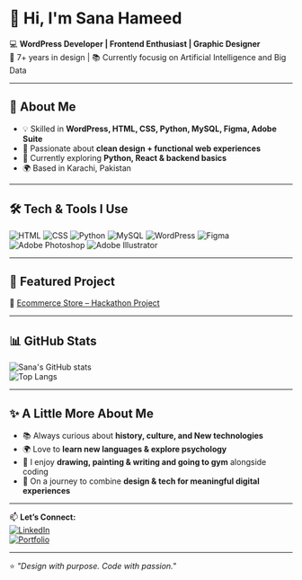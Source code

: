 # 👋 Hi, I'm Sana Hameed  

💻 **WordPress Developer | Frontend Enthusiast | Graphic Designer**  
🎨 7+ years in design | 📚 Currently focusig on Artificial Intelligence and Big Data

---

## 🚀 About Me
- 💡 Skilled in **WordPress, HTML, CSS, Python, MySQL, Figma, Adobe Suite**  
- 🎯 Passionate about **clean design + functional web experiences**  
- 🌱 Currently exploring **Python, React & backend basics**  
- 🌍 Based in Karachi, Pakistan  

---

## 🛠️ Tech & Tools I Use
![HTML](https://img.shields.io/badge/HTML5-E34F26?style=for-the-badge&logo=html5&logoColor=white)
![CSS](https://img.shields.io/badge/CSS3-1572B6?style=for-the-badge&logo=css3&logoColor=white)
![Python](https://img.shields.io/badge/Python-3776AB?style=for-the-badge&logo=python&logoColor=white)
![MySQL](https://img.shields.io/badge/MySQL-4479A1?style=for-the-badge&logo=mysql&logoColor=white)
![WordPress](https://img.shields.io/badge/WordPress-21759B?style=for-the-badge&logo=wordpress&logoColor=white)
![Figma](https://img.shields.io/badge/Figma-F24E1E?style=for-the-badge&logo=figma&logoColor=white)
![Adobe Photoshop](https://img.shields.io/badge/Photoshop-31A8FF?style=for-the-badge&logo=adobephotoshop&logoColor=white)
![Adobe Illustrator](https://img.shields.io/badge/Illustrator-FF9A00?style=for-the-badge&logo=adobeillustrator&logoColor=white)

---

## 📂 Featured Project
🔗 [Ecommerce Store – Hackathon Project](https://github.com/SanaHameed2/Hackathon)  

---

## 📊 GitHub Stats
![Sana's GitHub stats](https://github-readme-stats.vercel.app/api?username=Sanahameed2&show_icons=true&theme=calm)  
![Top Langs](https://github-readme-stats.vercel.app/api/top-langs/?username=Sanahameed2&layout=compact&theme=calm)  

---

## ✨ A Little More About Me
- 📚 Always curious about **history, culture, and New technologies**  
- 🌍 Love to **learn new languages & explore psychology**  
- 🎨 I enjoy **drawing, painting & writing and going to gym** alongside coding  
- 🌱 On a journey to combine **design & tech for meaningful digital experiences**  

---

📫 **Let’s Connect:**  
[![LinkedIn](https://img.shields.io/badge/LinkedIn-0A66C2?style=for-the-badge&logo=linkedin&logoColor=white)](#)  
[![Portfolio](https://img.shields.io/badge/Portfolio-000000?style=for-the-badge&logo=About.me&logoColor=white)](#)  

---
⭐️ *"Design with purpose. Code with passion."*  
